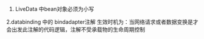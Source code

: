 1. LiveData 中bean对象必须为小写

2.databinding 中的 bindadapter注解 生效时机为：当网络请求或者数据变换是才会出发此注解的代码逻辑，注解不受承载物的生命周期控制

